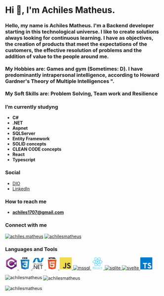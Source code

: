 # Hi 👋, I'm Achiles Matheus.

### Hello, my name is Achiles Matheus. I'm a Backend developer starting in this technological universe. I like to create solutions always looking for continuous learning. I have as objectives, the creation of products that meet the expectations of the customers, the effective resolution of problems and the addition of value to the people around me. <br><br> My Hobbies are: Games and gym (Sometimes: D). I have predominantly intrapersonal intelligence, according to Howard Gardner's Theory of Multiple Intelligences ". <br><br> My Soft Skills are: Problem Solving, Team work and Resilience

### I’m currently studyng
  - **C#**
  - **.NET**
  - **Aspnet**
  - **SQLServer**
  - **Entity Framework**
  - **SOLID concepts**
  - **CLEAN CODE concepts**
  - **React**
  - **Typescript**

### Social
- [DIO](https://www.dio.me/users/achiles_matheus)
- [LinkedIn](https://www.linkedin.com/in/achilesmatheus/)

### How to reach me 
- **achiles1707@gmail.com**

### Connect with me
<p align="left">
<a href="https://fb.com/achiles.matheus" target="blank"><img align="center" src="https://cdn.jsdelivr.net/npm/simple-icons@3.0.1/icons/facebook.svg" alt="achiles.matheus" height="30" width="40" /></a>
<a href="https://instagram.com/achilesmatheus" target="blank"><img align="center" src="https://cdn.jsdelivr.net/npm/simple-icons@3.0.1/icons/instagram.svg" alt="achilesmatheus" height="30" width="40" /></a>
</p>

###  Languages and Tools
<p align="left"> <a href="https://www.w3schools.com/cs/" target="_blank" rel="noreferrer"> <img src="https://raw.githubusercontent.com/devicons/devicon/master/icons/csharp/csharp-original.svg" alt="csharp" width="40" height="40"/> </a> <a href="https://www.w3schools.com/css/" target="_blank" rel="noreferrer"> <img src="https://raw.githubusercontent.com/devicons/devicon/master/icons/css3/css3-original-wordmark.svg" alt="css3" width="40" height="40"/> </a> <a href="https://dotnet.microsoft.com/" target="_blank" rel="noreferrer"> <img src="https://raw.githubusercontent.com/devicons/devicon/master/icons/dot-net/dot-net-original-wordmark.svg" alt="dotnet" width="40" height="40"/> </a> <a href="https://www.w3.org/html/" target="_blank" rel="noreferrer"> <img src="https://raw.githubusercontent.com/devicons/devicon/master/icons/html5/html5-original-wordmark.svg" alt="html5" width="40" height="40"/> </a> <a href="https://developer.mozilla.org/en-US/docs/Web/JavaScript" target="_blank" rel="noreferrer"> <img src="https://raw.githubusercontent.com/devicons/devicon/master/icons/javascript/javascript-original.svg" alt="javascript" width="40" height="40"/> </a> <a href="https://www.microsoft.com/en-us/sql-server" target="_blank" rel="noreferrer"> <img src="https://www.svgrepo.com/show/303229/microsoft-sql-server-logo.svg" alt="mssql" width="40" height="40"/> </a> <a href="https://reactjs.org/" target="_blank" rel="noreferrer"> <img src="https://raw.githubusercontent.com/devicons/devicon/master/icons/react/react-original-wordmark.svg" alt="react" width="40" height="40"/> </a> <a href="https://www.sqlite.org/" target="_blank" rel="noreferrer"> <img src="https://www.vectorlogo.zone/logos/sqlite/sqlite-icon.svg" alt="sqlite" width="40" height="40"/> </a> <a href="https://svelte.dev" target="_blank" rel="noreferrer"> <img src="https://upload.wikimedia.org/wikipedia/commons/1/1b/Svelte_Logo.svg" alt="svelte" width="40" height="40"/> </a> <a href="https://www.typescriptlang.org/" target="_blank" rel="noreferrer"> <img src="https://raw.githubusercontent.com/devicons/devicon/master/icons/typescript/typescript-original.svg" alt="typescript" width="40" height="40"/> </a> </p>

<p><img align="left" src="https://github-readme-stats.vercel.app/api/top-langs?username=achilesmatheus&show_icons=true&locale=en&layout=compact" alt="achilesmatheus" /></p>

<p>&nbsp;<img align="center" src="https://github-readme-stats.vercel.app/api?username=achilesmatheus&show_icons=true&locale=en" alt="achilesmatheus" /></p>

<p><img align="center" src="https://github-readme-streak-stats.herokuapp.com/?user=achilesmatheus&" alt="achilesmatheus" /></p>
